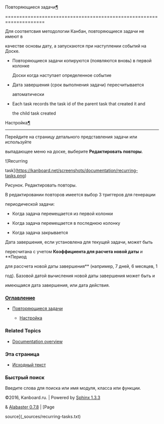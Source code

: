 Повторяющиеся задачи[¶](#recurring-tasks "Ссылка на этот заголовок")

====================================================================



Для соответсвия методологии Канбан, повторяющиеся задачи не имеют в

качестве основы дату, а запускаются при наступлении событий на Доске.



-   Повторяющиеся задачи копируются (появляются вновь) в первой колонке

    Доски когда наступает определенное событие



-   Дата завершения (срок выполнения задачи) пересчитывается

    автоматически



-   Each task records the task id of the parent task that created it and

    the child task created



Настройка[¶](#configuration "Ссылка на этот заголовок")

-------------------------------------------------------



Перейдите на страницу детального представления задачи или используйте

выпадающее меню на доске, выберите **Редактировать повторы**.



![Recurring

task](https://kanboard.net/screenshots/documentation/recurring-tasks.png)



Рисунок. Редактировать повторы.



В редактировании повторов имеется выбор 3 триггеров для генерации

периодической задачи:



-   Когда задача перемещается из первой колонки



-   Когда задача перемещается в последнюю колонку



-   Когда задача закрывается



Дата завершения, если установлена для текущей задачи, может быть

пересчитана с учетом **Коэффициента для расчета новой даты** и **Период

для рассчета новой даты завершения** (например, 7 дней, 6 месяцев, 1

год). Базовой датой вычисления новой даты завершения может быть и

имеющаяся дата завершения, или дата действия.



### [Оглавление](index.markdown)



-   [Повторяющиеся задачи](#)

    -   [Настройка](#configuration)



### Related Topics



-   [Documentation overview](index.markdown)



### Эта страница



-   [Исходный текст](_sources/recurring-tasks.txt)



### Быстрый поиск



Введите слова для поиска или имя модуля, класса или функции.



©2016, Kanboard.ru. | Powered by [Sphinx 1.3.3](http://sphinx-doc.org/)

& [Alabaster 0.7.8](https://github.com/bitprophet/alabaster) | [Page

source](_sources/recurring-tasks.txt)

